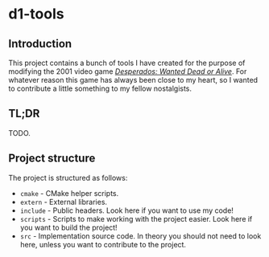 # d1-tools

## Introduction

This project contains a bunch of tools I have created for the purpose of
modifying the 2001 video game
[*Desperados: Wanted Dead or Alive*](https://en.wikipedia.org/wiki/Desperados:_Wanted_Dead_or_Alive).
For whatever reason this game has always been close to my heart, so I wanted to
contribute a little something to my fellow nostalgists.

## TL;DR

TODO.

## Project structure

The project is structured as follows:

- `cmake` - CMake helper scripts.
- `extern` - External libraries.
- `include` - Public headers. Look here if you want to use my code!
- `scripts` - Scripts to make working with the project easier. Look here if you want to build the project!
- `src` - Implementation source code. In theory you should not need to look here, unless you want to contribute to the project.
